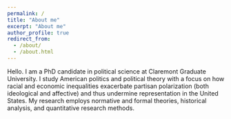 ```yaml
---
permalink: /
title: "About me"
excerpt: "About me"
author_profile: true
redirect_from: 
  - /about/
  - /about.html
---
```


Hello. I am a PhD candidate in political science at Claremont Graduate University. I study American politics and political theory with a focus on how racial and economic inequalities exacerbate partisan polarization (both ideological and affective) and thus undermine representation in the United States. My research employs normative and formal theories, historical analysis, and quantitative research methods. 
